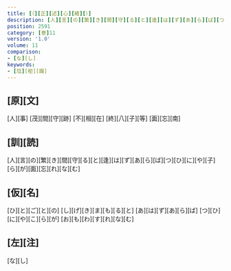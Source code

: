 ```yaml
---
title: [（][正][述][心][緒][）]
description: [人][言][の][繁][き][間][守][る][と][逢][は][ず][あ][ら][ば][つ][ひ][に][や][子][ら][が][面][忘][れ][な][む]
position: 2591
category: [巻]11
version: '1.0'
volume: 11
comparison:
- [な][し]
keywords:
- [尫][柜][蹋]
---
```


## [原][文]

[人][事] [茂][間][守][跡] [不][相][在] [終][八][子][等] [面][忘][南]

## [訓][読]

[人][言][の][繁][き][間][守][る][と][逢][は][ず][あ][ら][ば][つ][ひ][に][や][子][ら][が][面][忘][れ][な][む]

## [仮][名]

[ひ][と][ご][と][の] [し][げ][き][ま][も][る][と] [あ][は][ず][あ][ら][ば] [つ][ひ][に][や][こ][ら][が] [お][も][わ][す][れ][な][む]

## [左][注]

[な][し]
